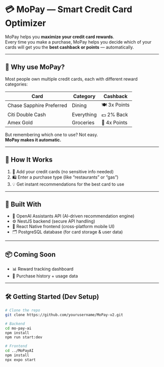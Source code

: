 # 💳 MoPay — Smart Credit Card Optimizer

MoPay helps you **maximize your credit card rewards**.  
Every time you make a purchase, MoPay helps you decide which of your cards will get you the **best cashback or points** — automatically.

---

## 🧠 Why use MoPay?

Most people own multiple credit cards, each with different reward categories:

| Card | Category | Cashback |
|------|----------|----------|
| Chase Sapphire Preferred | Dining | 🍽️ 3x Points |
| Citi Double Cash         | Everything | 💵 2% Back |
| Amex Gold                | Groceries | 🛒 4x Points |

But remembering which one to use? Not easy.  
**MoPay makes it automatic.**

---

## 🚀 How It Works

1. 📲 Add your credit cards (no sensitive info needed)
2. 🛍️ Enter a purchase type (like “restaurants” or “gas”)
3. 💡 Get instant recommendations for the best card to use

---

## 🔧 Built With

- 🧠 OpenAI Assistants API (AI-driven recommendation engine)
- ⚙️ NestJS backend (secure API handling)
- 📱 React Native frontend (cross-platform mobile UI)
- 🗂 PostgreSQL database (for card storage & user data)

---

## 📦 Coming Soon

- 📊 Reward tracking dashboard
- 🧾 Purchase history + usage data

---

## 🛠 Getting Started (Dev Setup)

```bash
# Clone the repo
git clone https://github.com/yourusername/MoPay-v2.git

# Backend
cd mo-pay-ai
npm install
npm run start:dev

# Frontend
cd ../MoPayAI
npm install
npx expo start
